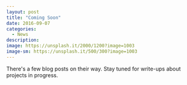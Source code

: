 ```yaml
---
layout: post
title: "Coming Soon"
date: 2016-09-07
categories:
  - News
description: 
image: https://unsplash.it/2000/1200?image=1003
image-sm: https://unsplash.it/500/300?image=1003
---
```

There's a few blog posts on their way. Stay tuned for write-ups about projects in progress.
